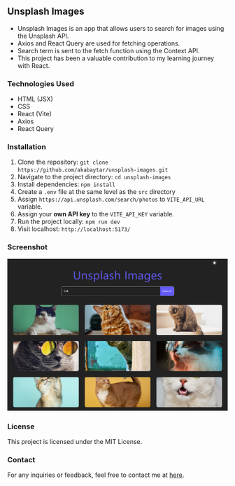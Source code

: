 ## Unsplash Images

- Unsplash Images is an app that allows users to search for images using the Unsplash API. 
- Axios and React Query are used for fetching operations.
- Search term is sent to the fetch function using the Context API.
- This project has been a valuable contribution to my learning journey with React.

### Technologies Used

- HTML (JSX)
- CSS
- React (Vite)
- Axios
- React Query

### Installation

1. Clone the repository:
   `git clone https://github.com/akabaytar/unsplash-images.git`
2. Navigate to the project directory:
   `cd unsplash-images`
3. Install dependencies:
   `npm install`
4. Create a `.env` file at the same level as the `src` directory
5. Assign `https://api.unsplash.com/search/photos` to `VITE_API_URL` variable.
6. Assign your **own API key** to the `VITE_API_KEY` variable.
7. Run the project locally:
   `npm run dev`
8. Visit localhost:
   `http://localhost:5173/`

### Screenshot

![Screenshot](/public/screenshot.png)

### License

This project is licensed under the MIT License.

### Contact

For any inquiries or feedback, feel free to contact me at [here](mailto:contact@burakbilgili.co.uk).
